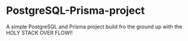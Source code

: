 # PostgreSQL-Prisma-project
A simple PostgreSQL and Prisma project build fro the ground up with the HOLY STACK OVER FLOW!!
